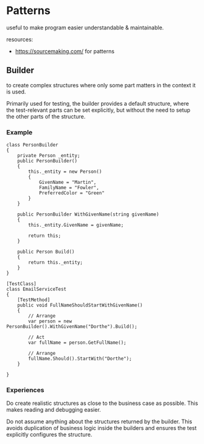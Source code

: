# Patterns

useful to make program easier understandable & maintainable.

resources:

- https://sourcemaking.com/ for patterns

## Builder

to create complex structures where only some part matters in the context it is used.

Primarily used for testing, the builder provides a default structure, where the test-relevant parts can be set explicitly, but without the need to setup the other parts of the structure.

### Example

```c-sharp
class PersonBuilder
{
    private Person _entity;
    public PersonBuilder()
    {
        this._entity = new Person()
        {
            GivenName = "Martin",
            FamilyName = "Fowler",
            PreferredColor = "Green"
        }
    }

    public PersonBuilder WithGivenName(string givenName)
    {
        this._entity.GivenName = givenName;

        return this;
    }

    public Person Build()
    {
        return this._entity;
    }
}
```

```c-sharp
[TestClass]
class EmailServiceTest
{
    [TestMethod]
    public void FullNameShouldStartWithGivenName()
    {
        // Arrange
        var person = new PersonBuilder().WithGivenName("Dorthe").Build();

        // Act
        var fullName = person.GetFullName();

        // Arrange
        fullName.Should().StartWith("Dorthe");
    }

}
```

### Experiences

Do create realistic structures as close to the business case as possible. This makes reading and debugging easier.

Do not assume anything about the structures returned by the builder. This avoids duplication of business logic inside the builders and ensures the test explicitly configures the structure.